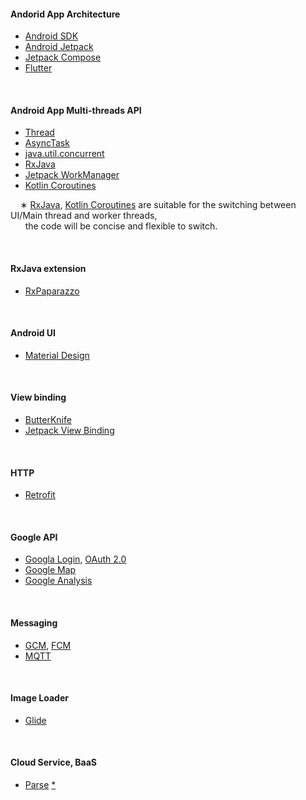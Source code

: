 #### Andorid App Architecture

- [Android SDK](https://developer.android.com/guide/components/fundamentals)
- [Android Jetpack](https://developer.android.com/jetpack)
- [Jetpack Compose](https://developer.android.com/jetpack/compose)
- [Flutter](https://flutter.dev/?gclid=Cj0KCQjwpdqDBhCSARIsAEUJ0hMdR2oWy7z1gZjCunnyttwc72u1_WeQt7kKgTPZJZOMSBGukRthx3waAu-yEALw_wcB&gclsrc=aw.ds)


</br>

#### Android App Multi-threads API

- [Thread](https://developer.android.com/reference/java/lang/Thread)
- [AsyncTask](https://www.google.com/url?client=internal-element-cse&cx=000521750095050289010:zpcpi1ea4s8&q=https://developer.android.com/reference/android/os/AsyncTask&sa=U&ved=2ahUKEwiF0L7F8f3vAhW9xosBHfY7DaEQFjAAegQIAhAB&usg=AOvVaw1kT9NqmBAtdKl_ofOEpNim)
- [java.util.concurrent](https://developer.android.com/reference/java/util/concurrent/package-summary)
- [RxJava](https://github.com/ReactiveX/RxJava)
- [Jetpack WorkManager](https://developer.android.com/topic/libraries/architecture/workmanager)
- [Kotlin Coroutines](https://developer.android.com/kotlin/coroutines)

&nbsp; &nbsp; ∗ [RxJava](https://github.com/ReactiveX/RxJava), [Kotlin Coroutines](https://developer.android.com/kotlin/coroutines) are suitable for the switching between UI/Main thread and worker threads,
</br> &nbsp; &nbsp; &nbsp; the code will be concise and flexible to switch.

</br>

#### RxJava extension

- [RxPaparazzo](https://github.com/miguelbcr/RxPaparazzo)


</br>

#### Android UI

- [Material Design](https://developer.android.com/guide/topics/ui/look-and-feel)



</br>

#### View binding
- [ButterKnife](https://github.com/JakeWharton/butterknife)
- [Jetpack View Binding](https://developer.android.com/topic/libraries/view-binding)

</br>

#### HTTP
- [Retrofit](https://square.github.io/retrofit/)


</br>

#### Google API

- [Googla Login](https://developers.google.com/identity/sign-in/web/sign-in), [OAuth 2.0](https://developers.google.com/identity/protocols/oauth2)
- [Google Map](https://developers.google.com/maps?hl=zh-tw)
- [Google Analysis](https://developers.google.com/analytics/devguides/reporting/core/v4)

</br>

#### Messaging

- [GCM](https://developers.google.com/cloud-messaging), [FCM](https://firebase.google.com/docs/cloud-messaging)
- [MQTT](https://mqtt.org/)


</br>

#### Image Loader

- [Glide](https://github.com/bumptech/glide)


</br>

#### Cloud Service, BaaS
- [Parse](https://parseplatform.org/) [*](https://zhuanlan.zhihu.com/p/61617125)